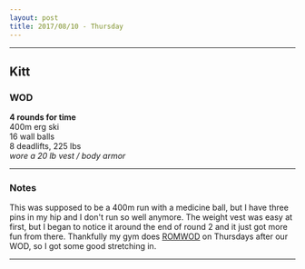 ```yaml
---
layout: post
title: 2017/08/10 - Thursday
---
```


---
## Kitt 

### WOD
**4 rounds for time**  
400m erg ski  
16 wall balls  
8 deadlifts, 225 lbs  
*wore a 20 lb vest / body armor*  

---
### Notes
This was supposed to be a 400m run with a medicine ball, but I have three pins in my hip and I don't run so well anymore. The weight vest was easy at first, but I began to notice it around the end of round 2 and it just got more fun from there. Thankfully my gym does [ROMWOD](http://www.romwod.com) on Thursdays after our WOD, so I got some good stretching in.  

---
